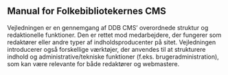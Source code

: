 ## Manual for Folkebibliotekernes CMS

Vejledningen er en gennemgang af DDB CMS’ overordnede struktur og redaktionelle funktioner. Den er rettet mod medarbejdere, der fungerer som redaktører eller andre typer af indholdsproducenter på sitet. Vejledningen introducerer også forskellige værktøjer, der anvendes til at strukturere indhold og administrative/tekniske funktioner (f.eks. brugeradministration), som kan være relevante for både redaktører og webmastere.
